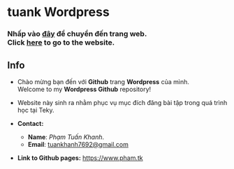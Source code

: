 <picture>
  <source media="(prefers-color-scheme: dark)" srcset="source/images/WPLogo-dark.png">
  <source media="(prefers-color-scheme: light)" srcset="source/images/WPLogo-light.png">
   <img>
</picture>

# tuank Wordpress

### Nhấp vào [đây][vi-website] để chuyển đến trang web.<br>Click [here][en-website] to go to the website.

## Info
- Chào mừng bạn đến với **Github** trang **Wordpress** của mình. <br>
Welcome to my **Wordpress Github** repository!

- Website này sinh ra nhằm phục vụ mục đích đăng bài tập trong quá trình học tại Teky.

- **Contact:**
   - **Name**: _Phạm Tuấn Khanh_.
   - **Email**: [tuankhanh7692@gmail.com](mailto:tuankhanh7692@gmail.com)
- **Link to Github pages:** <https://www.pham.tk>


[website]: https://www.pham.tk
[vi-website]: [website] "Mở website"
[en-website]: [website] "Go to website"

